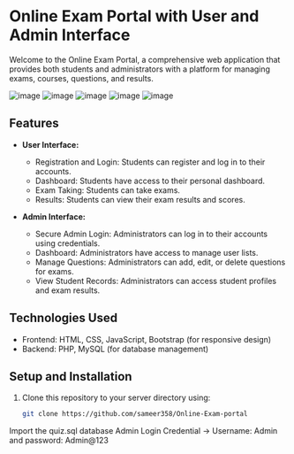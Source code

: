 # Online Exam Portal with User and Admin Interface

Welcome to the Online Exam Portal, a comprehensive web application that provides both students and administrators with a platform for managing exams, courses, questions, and results.


![image](https://github.com/sameer358/Online-Exam-portal/assets/24916603/adf9106c-7f9b-4835-9aa5-50b315316a2c)
![image](https://github.com/sameer358/Online-Exam-portal/assets/24916603/589dcf0c-b25d-4b00-bad1-9eea6c8cc0cb)
![image](https://github.com/sameer358/Online-Exam-portal/assets/24916603/d856b252-ec4b-47d1-84f0-26fd3b5e98f4)
![image](https://github.com/sameer358/Online-Exam-portal/assets/24916603/97559615-c239-4e66-af38-980a6c55c720)
![image](https://github.com/sameer358/Online-Exam-portal/assets/24916603/d142d6d3-678f-451c-93fb-565be3b2d517)


## Features

- **User Interface:**
  - Registration and Login: Students can register and log in to their accounts.
  - Dashboard: Students have access to their personal dashboard.
  - Exam Taking: Students can take exams.
  - Results: Students can view their exam results and scores.

- **Admin Interface:**
  - Secure Admin Login: Administrators can log in to their accounts using credentials.
  - Dashboard: Administrators have access to manage user lists.
  - Manage Questions: Administrators can add, edit, or delete questions for exams.
  - View Student Records: Administrators can access student profiles and exam results.

## Technologies Used

- Frontend: HTML, CSS, JavaScript, Bootstrap (for responsive design)
- Backend: PHP, MySQL (for database management)

## Setup and Installation

1. Clone this repository to your server directory using:

   ```bash
   git clone https://github.com/sameer358/Online-Exam-portal
Import the quiz.sql database 
Admin Login Credential -> Username: Admin and password: Admin@123


